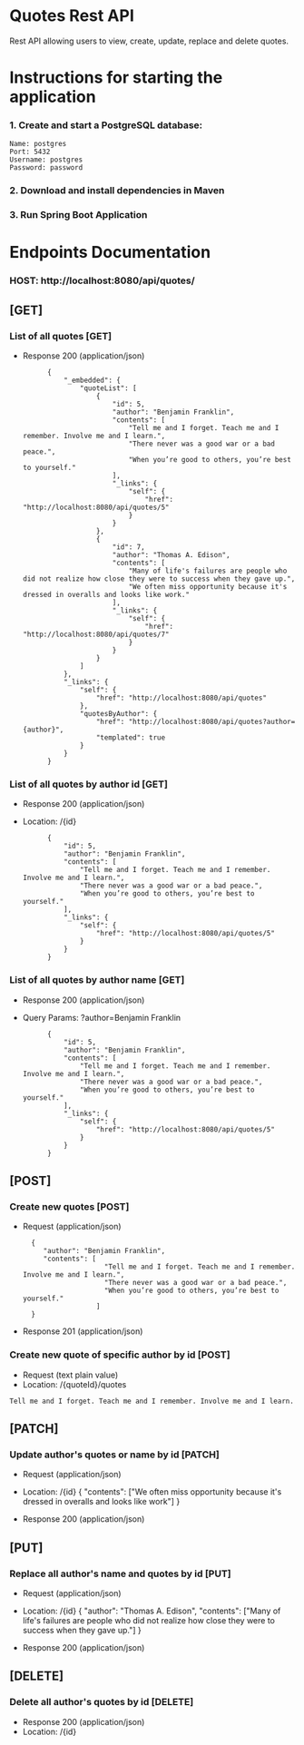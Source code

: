 # Quotes Rest API
Rest API allowing users to view, create, update, replace and delete quotes.

# Instructions for starting the application
### 1. Create and start a PostgreSQL database:
```
Name: postgres
Port: 5432
Username: postgres
Password: password
```
### 2. Download and install dependencies in Maven
### 3. Run Spring Boot Application



# Endpoints Documentation

### HOST: http://localhost:8080/api/quotes/

## [GET]

### List of all quotes [GET]

+ Response 200 (application/json)

            {
                "_embedded": {
                    "quoteList": [
                        {
                            "id": 5,
                            "author": "Benjamin Franklin",
                            "contents": [
                                "Tell me and I forget. Teach me and I remember. Involve me and I learn.",
                                "There never was a good war or a bad peace.",
                                "When you’re good to others, you’re best to yourself."
                            ],
                            "_links": {
                                "self": {
                                    "href": "http://localhost:8080/api/quotes/5"
                                }
                            }
                        },
                        {
                            "id": 7,
                            "author": "Thomas A. Edison",
                            "contents": [
                                "Many of life's failures are people who did not realize how close they were to success when they gave up.",
                                "We often miss opportunity because it's dressed in overalls and looks like work."
                            ],
                            "_links": {
                                "self": {
                                    "href": "http://localhost:8080/api/quotes/7"
                                }
                            }
                        }
                    ]
                },
                "_links": {
                    "self": {
                        "href": "http://localhost:8080/api/quotes"
                    },
                    "quotesByAuthor": {
                        "href": "http://localhost:8080/api/quotes?author={author}",
                        "templated": true
                    }
                }
            }
            
### List of all quotes by author id [GET]

+ Response 200 (application/json)
+ Location: /{id}

            {
                "id": 5,
                "author": "Benjamin Franklin",
                "contents": [
                    "Tell me and I forget. Teach me and I remember. Involve me and I learn.",
                    "There never was a good war or a bad peace.",
                    "When you’re good to others, you’re best to yourself."
                ],
                "_links": {
                    "self": {
                        "href": "http://localhost:8080/api/quotes/5"
                    }
                }
            }
            
### List of all quotes by author name [GET]

+ Response 200 (application/json)
+ Query Params: ?author=Benjamin Franklin

            {
                "id": 5,
                "author": "Benjamin Franklin",
                "contents": [
                    "Tell me and I forget. Teach me and I remember. Involve me and I learn.",
                    "There never was a good war or a bad peace.",
                    "When you’re good to others, you’re best to yourself."
                ],
                "_links": {
                    "self": {
                        "href": "http://localhost:8080/api/quotes/5"
                    }
                }
            }

## [POST]

### Create new quotes [POST]

+ Request (application/json)

        {
           "author": "Benjamin Franklin",
           "contents": [
                          "Tell me and I forget. Teach me and I remember. Involve me and I learn.", 
                          "There never was a good war or a bad peace.", 
                          "When you’re good to others, you’re best to yourself."
                        ]
        }

+ Response 201 (application/json)

### Create new quote of specific author by id [POST]

+ Request (text plain value)
+ Location: /{quoteId}/quotes

```
Tell me and I forget. Teach me and I remember. Involve me and I learn.
```


## [PATCH]
### Update author's quotes or name by id [PATCH]
+ Request (application/json)
+ Location: /{id}
            {
                "contents": ["We often miss opportunity because it's dressed in overalls and looks like work"]
            }


+ Response 200 (application/json)

## [PUT]
### Replace all author's name and quotes by id [PUT]
+ Request (application/json)
+ Location: /{id}
            {
                "author": "Thomas A. Edison",
                "contents": ["Many of life's failures are people who did not realize how close they were to success when they gave up."]
            }

+ Response 200 (application/json)

## [DELETE]
### Delete all author's quotes by id [DELETE]
+ Response 200 (application/json)
+ Location: /{id}
